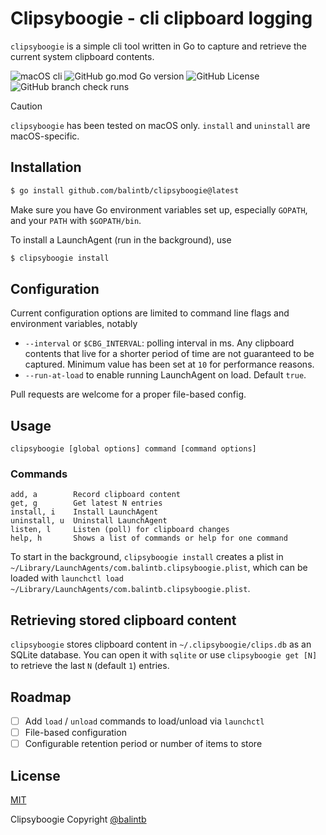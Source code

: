 # Clipsyboogie - cli clipboard logging

`clipsyboogie` is a simple cli tool written in Go to capture and retrieve the current system clipboard contents.

![macOS cli](https://img.shields.io/badge/macOS-cli-blue?logo=apple)
![GitHub go.mod Go version](https://img.shields.io/github/go-mod/go-version/balintb/clipsyboogie)
![GitHub License](https://img.shields.io/github/license/balintb/clipsyboogie)
![GitHub branch check runs](https://img.shields.io/github/check-runs/balintb/clipsyboogie/main)

> [!CAUTION]
> `clipsyboogie` has been tested on macOS only. `install` and `uninstall` are macOS-specific.

## Installation

```sh
$ go install github.com/balintb/clipsyboogie@latest
```

Make sure you have Go environment variables set up, especially `GOPATH`, and your `PATH` with `$GOPATH/bin`.

To install a LaunchAgent (run in the background), use

```sh
$ clipsyboogie install
```

## Configuration

Current configuration options are limited to command line flags and environment variables, notably

- `--interval` or `$CBG_INTERVAL`: polling interval in ms. Any clipboard contents that live for a shorter period of time are not guaranteed to be captured. Minimum value has been set at `10` for performance reasons.
- `--run-at-load` to enable running LaunchAgent on load. Default `true`.

Pull requests are welcome for a proper file-based config. 

## Usage

`clipsyboogie [global options] command [command options]`

### Commands

```
add, a        Record clipboard content
get, g        Get latest N entries
install, i    Install LaunchAgent
uninstall, u  Uninstall LaunchAgent
listen, l     Listen (poll) for clipboard changes
help, h       Shows a list of commands or help for one command
```

To start in the background, `clipsyboogie install` creates a plist in `~/Library/LaunchAgents/com.balintb.clipsyboogie.plist`, which can be loaded with `launchctl load ~/Library/LaunchAgents/com.balintb.clipsyboogie.plist`.

## Retrieving stored clipboard content

`clipsyboogie` stores clipboard content in `~/.clipsyboogie/clips.db` as an SQLite database. You can open it with `sqlite` or use `clipsyboogie get [N]` to retrieve the last `N` (default `1`) entries.

## Roadmap

- [ ] Add `load` / `unload` commands to load/unload via `launchctl`
- [ ] File-based configuration
- [ ] Configurable retention period or number of items to store

## License

[MIT](LICENSE)

Clipsyboogie Copyright [@balintb](https://balint.click/github)